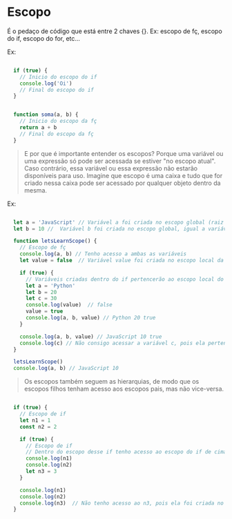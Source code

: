 # Escopo
É o pedaço de código que está entre 2 chaves {}. Ex: escopo de fç, escopo do if, escopo do for, etc...

Ex:
```js

  if (true) {
    // Inicio do escopo do if
    console.log('Oi')
    // Final do escopo do if
  }


  function soma(a, b) {
    // Inicio do escopo da fç
    return a + b
    // Final do escopo da fç
  }

```

> E por que é importante entender os escopos? Porque uma variável ou uma expressão só pode ser acessada se estiver "no escopo atual". Caso contrário, essa variável ou essa expressão não estarão disponíveis para uso.
> Imagine que escopo é uma caixa e tudo que for criado nessa caixa pode ser acessado por qualquer objeto dentro da mesma.

Ex:
```js

  let a = 'JavaScript' // Variável a foi criada no escopo global (raiz do arquivo). Portanto pode ser acessada em qualquer local desse arquivo
  let b = 10 //  Variável b foi criada no escopo global, igual a variável a

  function letsLearnScope() {
    // Escopo de fç
    console.log(a, b) // Tenho acesso a ambas as variáveis
    let value = false  // Variável value foi criada no escopo local da função. Portanto pode ser acessada APENAS dentro da fç

    if (true) {
      // Variáveis criadas dentro do if pertencerão ao escopo local do if
      let a = 'Python'
      let b = 20
      let c = 30
      console.log(value)  // false
      value = true
      console.log(a, b, value) // Python 20 true
    }

    console.log(a, b, value) // JavaScript 10 true
    console.log(c) // Não consigo acessar a variável c, pois ela pertence ao escopo local do if
  }

  letsLearnScope()
  console.log(a, b) // JavaScript 10

```

> Os escopos também seguem as hierarquias, de modo que os escopos filhos tenham acesso aos escopos pais, mas não vice-versa.

```js

  if (true) {
    // Escopo de if
    let n1 = 1
    const n2 = 2

    if (true) {
      // Escopo de if
      // Dentro do escopo desse if tenho acesso ao escopo do if de cima (escopo pai)
      console.log(n1)
      console.log(n2)
      let n3 = 3
    }

    console.log(n1)
    console.log(n2)
    console.log(n3)  // Não tenho acesso ao n3, pois ela foi criada no escopo filho
  }

```